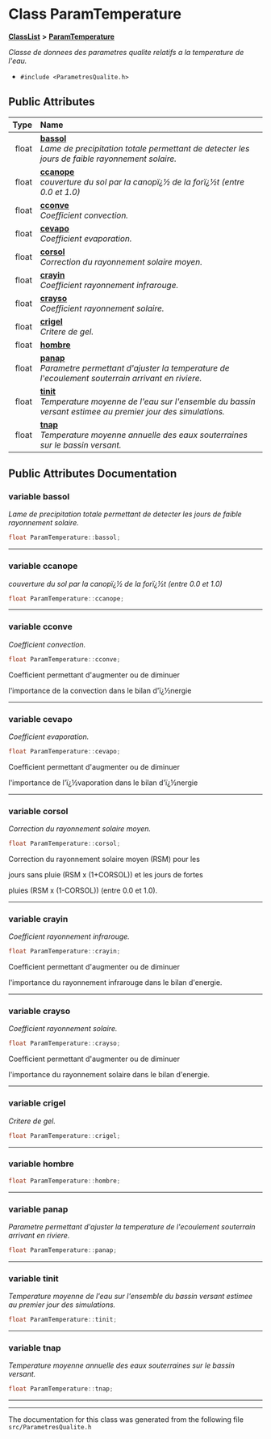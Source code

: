 

# Class ParamTemperature



[**ClassList**](annotated.md) **>** [**ParamTemperature**](classParamTemperature.md)



_Classe de donnees des parametres qualite relatifs a la temperature de l'eau._ 

* `#include <ParametresQualite.h>`





















## Public Attributes

| Type | Name |
| ---: | :--- |
|  float | [**bassol**](#variable-bassol)  <br>_Lame de precipitation totale permettant de detecter les jours de faible rayonnement solaire._  |
|  float | [**ccanope**](#variable-ccanope)  <br>_couverture du sol par la canopï¿½ de la forï¿½t (entre 0.0 et 1.0)_  |
|  float | [**cconve**](#variable-cconve)  <br>_Coefficient convection._  |
|  float | [**cevapo**](#variable-cevapo)  <br>_Coefficient evaporation._  |
|  float | [**corsol**](#variable-corsol)  <br>_Correction du rayonnement solaire moyen._  |
|  float | [**crayin**](#variable-crayin)  <br>_Coefficient rayonnement infrarouge._  |
|  float | [**crayso**](#variable-crayso)  <br>_Coefficient rayonnement solaire._  |
|  float | [**crigel**](#variable-crigel)  <br>_Critere de gel._  |
|  float | [**hombre**](#variable-hombre)  <br> |
|  float | [**panap**](#variable-panap)  <br>_Parametre permettant d'ajuster la temperature de l'ecoulement souterrain arrivant en riviere._  |
|  float | [**tinit**](#variable-tinit)  <br>_Temperature moyenne de l'eau sur l'ensemble du bassin versant estimee au premier jour des simulations._  |
|  float | [**tnap**](#variable-tnap)  <br>_Temperature moyenne annuelle des eaux souterraines sur le bassin versant._  |












































## Public Attributes Documentation




### variable bassol 

_Lame de precipitation totale permettant de detecter les jours de faible rayonnement solaire._ 
```C++
float ParamTemperature::bassol;
```




<hr>



### variable ccanope 

_couverture du sol par la canopï¿½ de la forï¿½t (entre 0.0 et 1.0)_ 
```C++
float ParamTemperature::ccanope;
```




<hr>



### variable cconve 

_Coefficient convection._ 
```C++
float ParamTemperature::cconve;
```



Coefficient permettant d'augmenter ou de diminuer


l'importance de la convection dans le bilan d'ï¿½nergie 


        

<hr>



### variable cevapo 

_Coefficient evaporation._ 
```C++
float ParamTemperature::cevapo;
```



Coefficient permettant d'augmenter ou de diminuer


l'importance de l'ï¿½vaporation dans le bilan d'ï¿½nergie 


        

<hr>



### variable corsol 

_Correction du rayonnement solaire moyen._ 
```C++
float ParamTemperature::corsol;
```



Correction du rayonnement solaire moyen (RSM) pour les


jours sans pluie (RSM x (1+CORSOL)) et les jours de fortes


pluies (RSM x (1-CORSOL)) (entre 0.0 et 1.0). 


        

<hr>



### variable crayin 

_Coefficient rayonnement infrarouge._ 
```C++
float ParamTemperature::crayin;
```



Coefficient permettant d'augmenter ou de diminuer


l'importance du rayonnement infrarouge dans le bilan d'energie. 


        

<hr>



### variable crayso 

_Coefficient rayonnement solaire._ 
```C++
float ParamTemperature::crayso;
```



Coefficient permettant d'augmenter ou de diminuer


l'importance du rayonnement solaire dans le bilan d'energie. 


        

<hr>



### variable crigel 

_Critere de gel._ 
```C++
float ParamTemperature::crigel;
```




<hr>



### variable hombre 

```C++
float ParamTemperature::hombre;
```




<hr>



### variable panap 

_Parametre permettant d'ajuster la temperature de l'ecoulement souterrain arrivant en riviere._ 
```C++
float ParamTemperature::panap;
```




<hr>



### variable tinit 

_Temperature moyenne de l'eau sur l'ensemble du bassin versant estimee au premier jour des simulations._ 
```C++
float ParamTemperature::tinit;
```




<hr>



### variable tnap 

_Temperature moyenne annuelle des eaux souterraines sur le bassin versant._ 
```C++
float ParamTemperature::tnap;
```




<hr>

------------------------------
The documentation for this class was generated from the following file `src/ParametresQualite.h`

